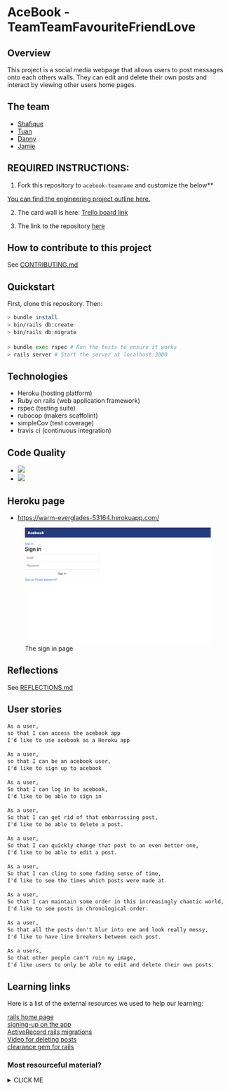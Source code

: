 # AceBook - TeamTeamFavouriteFriendLove

## Overview

This project is a social media webpage that allows users to post messages onto each others walls. They can edit and delete their own posts and interact by viewing other users home pages.

## The team

- [Shafique](https://github.com/shafali03)
- [Tuan](https://github.com/TuanNguyen1010)
- [Danny](https://github.com/denriquem)
- [Jamie](https://github.com/Jamie95187)

## REQUIRED INSTRUCTIONS:

1. Fork this repository to `acebook-teamname` and customize
the below**

[You can find the engineering project outline here.](https://github.com/makersacademy/course/tree/master/engineering_projects/rails)

2. The card wall is here: [Trello board link](https://trello.com/b/qeOv6Ec6/acebook-week-8-9)

3. The link to the repository [here](https://github.com/denriquem/acebook--TeamFavouriteFriendLove-)

## How to contribute to this project
See [CONTRIBUTING.md](CONTRIBUTING.md)

## Quickstart

First, clone this repository. Then:

```bash
> bundle install
> bin/rails db:create
> bin/rails db:migrate

> bundle exec rspec # Run the tests to ensure it works
> rails server # Start the server at localhost:3000
```

## Technologies

* Heroku (hosting platform)
* Ruby on rails (web application framework)
* rspec (testing suite)
* rubocop (makers scaffolint)
* simpleCov (test coverage)
* travis ci (continuous integration)

## Code Quality

* <a href="https://codeclimate.com/github/denriquem/acebook--TeamFavouriteFriendLove-/test_coverage"><img src="https://api.codeclimate.com/v1/badges/884d5e66a36e030c967d/test_coverage" /></a>
* <a href="https://codeclimate.com/github/denriquem/acebook--TeamFavouriteFriendLove-/maintainability"><img src="https://api.codeclimate.com/v1/badges/884d5e66a36e030c967d/maintainability" /></a>

## Heroku page
* https://warm-everglades-53164.herokuapp.com/

<figure class="image">
  <img src="./images/aceBookSignIn.png" alt="The sign in page">
  <figcaption>The sign in page</figcaption>
</figure>

## Reflections
See [REFLECTIONS.md](REFLECTIONS.md)

## User stories

```
As a user,
so that I can access the acebook app
I'd like to use acebook as a Heroku app

As a user,
so that I can be an acebook user,
I'd like to sign up to acebook

As a user,
So that I can log in to acebook,
I'd like to be able to sign in

As a user,
So that I can get rid of that embarrassing post,
I'd like to be able to delete a post.

As a user,
So that I can quickly change that post to an even better one,
I'd like to be able to edit a post.

As a user,
So that I can cling to some fading sense of time,
I'd like to see the times which posts were made at.

As a user,
So that I can maintain some order in this increasingly chaotic world,
I'd like to see posts in chronological order.

As a user,
So that all the posts don't blur into one and look really messy,
I'd like to have line breakers between each post.

As a users,
So that other people can't ruin my image,
I'd like users to only be able to edit and delete their own posts.

```

## Learning links

Here is a list of the external resources we used to help our learning:

[rails home page](https://edgeguides.rubyonrails.org/)<br>
[signing-up on the app](https://www.learnenough.com/ruby-on-rails-4th-edition-tutorial/sign_up#sec-showing_users)<br>
[ActiveRecord rails migrations](https://edgeguides.rubyonrails.org/active_record_migrations.html)<br>
[Video for deleting posts](https://www.youtube.com/watch?time_continue=89&v=wdXgDwk6UO8&feature=emb_title)<br>
[clearance gem for rails](https://github.com/thoughtbot/clearance)<br>

### Most resourceful material?

<details><summary>CLICK ME</summary>
<p>
#### The rest of the cohort <3
</p>
</details>
